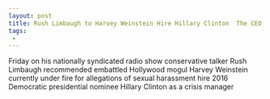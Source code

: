 ```yaml
---
layout: post
title: Rush Limbaugh to Harvey Weinstein Hire Hillary Clinton  The CEO of Bimbo Eruptions
tags:
 -
---
```

Friday on his nationally syndicated radio show conservative talker Rush Limbaugh recommended embattled Hollywood mogul Harvey Weinstein currently under fire for allegations of sexual harassment hire 2016 Democratic presidential nominee Hillary Clinton as a crisis manager
